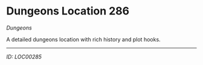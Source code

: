 # Dungeons Location 286

*Dungeons*

A detailed dungeons location with rich history and plot hooks.

---
*ID: LOC00285*